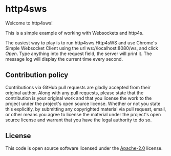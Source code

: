 # http4sws #

Welcome to http4sws!

This is a simple example of working with Websockets and http4s.

The easiest way to play is to run http4sws.Http4sWS and use Chrome's Simple Websocket Client using the
url ws://localhost:8080/ws, and click _Open_. Type anything into the request field, the server will print it.
The message log will display the current time every second.

## Contribution policy ##

Contributions via GitHub pull requests are gladly accepted from their original author. Along with
any pull requests, please state that the contribution is your original work and that you license
the work to the project under the project's open source license. Whether or not you state this
explicitly, by submitting any copyrighted material via pull request, email, or other means you
agree to license the material under the project's open source license and warrant that you have the
legal authority to do so.

## License ##

This code is open source software licensed under the
[Apache-2.0](http://www.apache.org/licenses/LICENSE-2.0) license.
